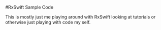 #RxSwift Sample Code 

This is mostly just me playing around with RxSwift looking at tutorials or otherwise just playing with code my self.
